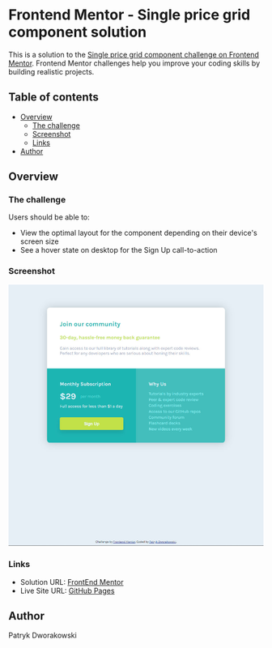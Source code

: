 # Frontend Mentor - Single price grid component solution

This is a solution to the [Single price grid component challenge on Frontend Mentor](https://www.frontendmentor.io/challenges/single-price-grid-component-5ce41129d0ff452fec5abbbc). Frontend Mentor challenges help you improve your coding skills by building realistic projects. 

## Table of contents

- [Overview](#overview)
  - [The challenge](#the-challenge)
  - [Screenshot](#screenshot)
  - [Links](#links)
- [Author](#author)

## Overview
### The challenge

Users should be able to:

- View the optimal layout for the component depending on their device's screen size
- See a hover state on desktop for the Sign Up call-to-action

### Screenshot

![](./screenshot.jpg)

### Links

- Solution URL: [FrontEnd Mentor](httphttps://www.frontendmentor.io/solutions/single-price-grid-component-5QuHq1WgG)
- Live Site URL: [GitHub Pages](https://hoerrin.github.io/FrontendMentor-single-price-grid-component/)

## Author

Patryk Dworakowski


